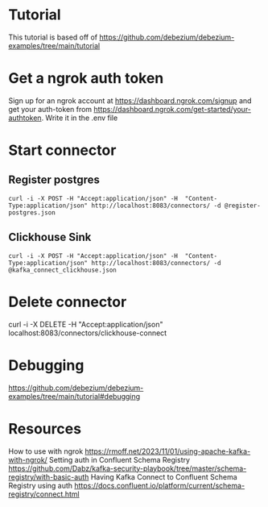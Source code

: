 # Tutorial
This tutorial is based off of https://github.com/debezium/debezium-examples/tree/main/tutorial

# Get a ngrok auth token
Sign up for an ngrok account at https://dashboard.ngrok.com/signup and get your auth-token from https://dashboard.ngrok.com/get-started/your-authtoken.  Write it in the .env file

# Start connector
## Register postgres
`curl -i -X POST -H "Accept:application/json" -H  "Content-Type:application/json" http://localhost:8083/connectors/ -d @register-postgres.json`
## Clickhouse Sink
`curl -i -X POST -H "Accept:application/json" -H  "Content-Type:application/json" http://localhost:8083/connectors/ -d @kafka_connect_clickhouse.json`

# Delete connector
curl -i -X DELETE -H "Accept:application/json" localhost:8083/connectors/clickhouse-connect

# Debugging
https://github.com/debezium/debezium-examples/tree/main/tutorial#debugging

# Resources
How to use with ngrok https://rmoff.net/2023/11/01/using-apache-kafka-with-ngrok/
Setting auth in Confluent Schema Registry https://github.com/Dabz/kafka-security-playbook/tree/master/schema-registry/with-basic-auth
Having Kafka Connect to Confluent Schema Registry using auth https://docs.confluent.io/platform/current/schema-registry/connect.html
